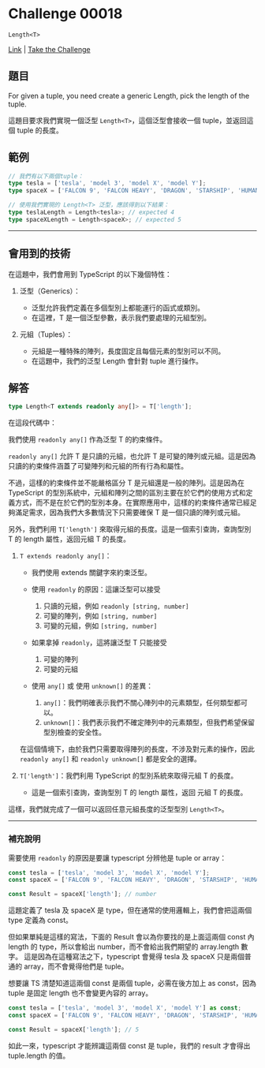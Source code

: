 # Challenge 00018

`Length<T>`

[Link](https://github.com/type-challenges/type-challenges/blob/main/questions/00018-easy-tuple-length/README.md) | [Take the Challenge](https://tsch.js.org/18/play)

## 題目

For given a tuple, you need create a generic Length, pick the length of the tuple.

這題目要求我們實現一個泛型 `Length<T>`，這個泛型會接收一個 tuple，並返回這個 tuple 的長度。

## 範例

```typescript
// 我們有以下兩個tuple：
type tesla = ['tesla', 'model 3', 'model X', 'model Y'];
type spaceX = ['FALCON 9', 'FALCON HEAVY', 'DRAGON', 'STARSHIP', 'HUMAN SPACEFLIGHT'];

// 使用我們實現的 Length<T> 泛型，應該得到以下結果：
type teslaLength = Length<tesla>; // expected 4
type spaceXLength = Length<spaceX>; // expected 5
```

---

## 會用到的技術

在這題中，我們會用到 TypeScript 的以下幾個特性：

1. 泛型（Generics）：

    - 泛型允許我們定義在多個型別上都能運行的函式或類別。
    - 在這裡，T 是一個泛型參數，表示我們要處理的元組型別。

2. 元組（Tuples）：

    - 元組是一種特殊的陣列，長度固定且每個元素的型別可以不同。
    - 在這題中，我們的泛型 Length 會針對 tuple 進行操作。

## 解答

```typescript
type Length<T extends readonly any[]> = T['length'];
```

在這段代碼中：

我們使用 `readonly any[]` 作為泛型 T 的約束條件。

`readonly any[]` 允許 T 是只讀的元組，也允許 T 是可變的陣列或元組。這是因為只讀的約束條件涵蓋了可變陣列和元組的所有行為和屬性。

不過，這樣的約束條件並不能嚴格區分 T 是元組還是一般的陣列。這是因為在 TypeScript 的型別系統中，元組和陣列之間的區別主要在於它們的使用方式和定義方式，而不是在於它們的型別本身。在實際應用中，這樣的約束條件通常已經足夠滿足需求，因為我們大多數情況下只需要確保 T 是一個只讀的陣列或元組。

另外，我們利用 `T['length']` 來取得元組的長度。這是一個索引查詢，查詢型別 T 的 length 屬性，返回元組 T 的長度。

1. `T extends readonly any[]`：

    - 我們使用 extends 關鍵字來約束泛型。

    - 使用 `readonly` 的原因：這讓泛型可以接受

        1. 只讀的元組，例如 `readonly [string, number]`
        2. 可變的陣列，例如 `[string, number]`
        3. 可變的元組，例如 `[string, number]`

    - 如果拿掉 `readonly`，這將讓泛型 T 只能接受

        1. 可變的陣列
        2. 可變的元組

    - 使用 `any[]` 或 使用 `unknown[]` 的差異：
        1. `any[]`：我們明確表示我們不關心陣列中的元素類型，任何類型都可以。
        2. `unknown[]`：我們表示我們不確定陣列中的元素類型，但我們希望保留型別檢查的安全性。

    在這個情境下，由於我們只需要取得陣列的長度，不涉及對元素的操作，因此 `readonly any[]` 和 `readonly unknown[]` 都是安全的選擇。

2. `T['length']`：我們利用 TypeScript 的型別系統來取得元組 T 的長度。
    - 這是一個索引查詢，查詢型別 T 的 length 屬性，返回 元組 T 的長度。

這樣，我們就完成了一個可以返回任意元組長度的泛型型別 `Length<T>`。

---

### 補充說明

需要使用 `readonly` 的原因是要讓 typescript 分辨他是 tuple or array：

```typescript
const tesla = ['tesla', 'model 3', 'model X', 'model Y'];
const spaceX = ['FALCON 9', 'FALCON HEAVY', 'DRAGON', 'STARSHIP', 'HUMAN SPACEFLIGHT'];

const Result = spaceX['length']; // number
```

這題定義了 tesla 及 spaceX 是 type，但在通常的使用邏輯上，我們會把這兩個 type 定義為 const。

但如果單純是這樣的寫法，下面的 Result 會以為你要找的是上面這兩個 const 內 length 的 type，所以會給出 number，而不會給出我們期望的 array.length 數字。
這是因為在這種寫法之下，typescript 會覺得 tesla 及 spaceX 只是兩個普通的 array，而不會覺得他們是 tuple。

想要讓 TS 清楚知道這兩個 const 是兩個 tuple，必需在後方加上 as const，因為 tuple 是固定 length 也不會變更內容的 array。

```typescript
const tesla = ['tesla', 'model 3', 'model X', 'model Y'] as const;
const spaceX = ['FALCON 9', 'FALCON HEAVY', 'DRAGON', 'STARSHIP', 'HUMAN SPACEFLIGHT'] as const;

const Result = spaceX['length']; // 5
```

如此一來，typescript 才能辨識這兩個 const 是 tuple，我們的 result 才會得出 tuple.length 的值。

